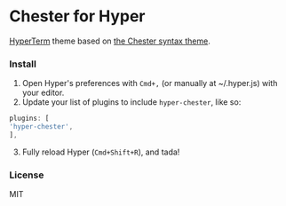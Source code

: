 # Chester for Hyper

[HyperTerm](https://hyperterm.org) theme based on [the Chester syntax theme](https://github.com/tbd/tbd).

### Install

1. Open Hyper's preferences with `Cmd+,` (or manually at ~/.hyper.js) with your editor.
2. Update your list of plugins to include `hyper-chester`, like so:

  ```js
plugins: [
  'hyper-chester',
],
  ```
3. Fully reload Hyper (`Cmd+Shift+R`), and tada!

### License

MIT
